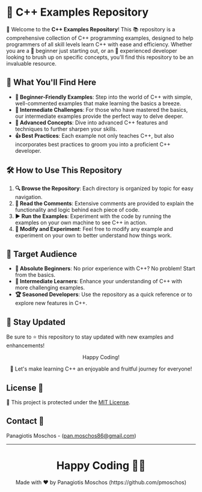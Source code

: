 # 🚀 C++ Examples Repository

👋 Welcome to the **C++ Examples Repository**! This 📚 repository is a comprehensive collection of C++ programming examples, designed to help programmers of all skill levels learn C++ with ease and efficiency. Whether you are a 🌱 beginner just starting out, or an 🦾 experienced developer looking to brush up on specific concepts, you'll find this repository to be an invaluable resource.

## 🌟 What You'll Find Here

- **🔰 Beginner-Friendly Examples**: Step into the world of C++ with simple, well-commented examples that make learning the basics a breeze.
- **🌉 Intermediate Challenges**: For those who have mastered the basics, our intermediate examples provide the perfect way to delve deeper.
- **🚀 Advanced Concepts**: Dive into advanced C++ features and techniques to further sharpen your skills.
- **👍 Best Practices**: Each example not only teaches C++, but also incorporates best practices to groom you into a proficient C++ developer.

## 🛠️ How to Use This Repository

1. **🔍 Browse the Repository**: Each directory is organized by topic for easy navigation.
2. **📖 Read the Comments**: Extensive comments are provided to explain the functionality and logic behind each piece of code.
3. **▶️ Run the Examples**: Experiment with the code by running the examples on your own machine to see C++ in action.
4. **🔄 Modify and Experiment**: Feel free to modify any example and experiment on your own to better understand how things work.

## 🎯 Target Audience

- **👶 Absolute Beginners**: No prior experience with C++? No problem! Start from the basics.
- **🏃 Intermediate Learners**: Enhance your understanding of C++ with more challenging examples.
- **🏆 Seasoned Developers**: Use the repository as a quick reference or to explore new features in C++.

## 📢 Stay Updated

Be sure to ⭐ this repository to stay updated with new examples and enhancements!

<p align="center">
    Happy Coding! 
</p>

<p align="center">
    🎉 Let's make learning C++ an enjoyable and fruitful journey for everyone!
</p>

## License 📜
🔐 This project is protected under the [MIT License](https://mit-license.org/).

## Contact 📧
Panagiotis Moschos - (pan.moschos86@gmail.com)

---
<h1 align=center>Happy Coding 👨‍💻 </h1>

<p align="center">
  Made with ❤️ by Panagiotis Moschos (https://github.com/pmoschos)
</p>